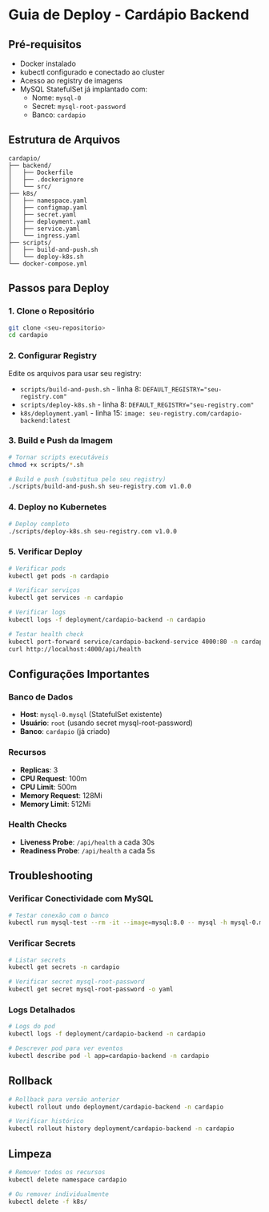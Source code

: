 # Guia de Deploy - Cardápio Backend

## Pré-requisitos

- Docker instalado
- kubectl configurado e conectado ao cluster
- Acesso ao registry de imagens
- MySQL StatefulSet já implantado com:
  - Nome: `mysql-0`
  - Secret: `mysql-root-password`
  - Banco: `cardapio`

## Estrutura de Arquivos

```
cardapio/
├── backend/
│   ├── Dockerfile
│   ├── .dockerignore
│   └── src/
├── k8s/
│   ├── namespace.yaml
│   ├── configmap.yaml
│   ├── secret.yaml
│   ├── deployment.yaml
│   ├── service.yaml
│   └── ingress.yaml
├── scripts/
│   ├── build-and-push.sh
│   └── deploy-k8s.sh
└── docker-compose.yml
```

## Passos para Deploy

### 1. Clone o Repositório

```bash
git clone <seu-repositorio>
cd cardapio
```

### 2. Configurar Registry

Edite os arquivos para usar seu registry:

- `scripts/build-and-push.sh` - linha 8: `DEFAULT_REGISTRY="seu-registry.com"`
- `scripts/deploy-k8s.sh` - linha 8: `DEFAULT_REGISTRY="seu-registry.com"`
- `k8s/deployment.yaml` - linha 15: `image: seu-registry.com/cardapio-backend:latest`

### 3. Build e Push da Imagem

```bash
# Tornar scripts executáveis
chmod +x scripts/*.sh

# Build e push (substitua pelo seu registry)
./scripts/build-and-push.sh seu-registry.com v1.0.0
```

### 4. Deploy no Kubernetes

```bash
# Deploy completo
./scripts/deploy-k8s.sh seu-registry.com v1.0.0
```

### 5. Verificar Deploy

```bash
# Verificar pods
kubectl get pods -n cardapio

# Verificar serviços
kubectl get services -n cardapio

# Verificar logs
kubectl logs -f deployment/cardapio-backend -n cardapio

# Testar health check
kubectl port-forward service/cardapio-backend-service 4000:80 -n cardapio
curl http://localhost:4000/api/health
```

## Configurações Importantes

### Banco de Dados
- **Host**: `mysql-0.mysql` (StatefulSet existente)
- **Usuário**: `root` (usando secret mysql-root-password)
- **Banco**: `cardapio` (já criado)

### Recursos
- **Replicas**: 3
- **CPU Request**: 100m
- **CPU Limit**: 500m
- **Memory Request**: 128Mi
- **Memory Limit**: 512Mi

### Health Checks
- **Liveness Probe**: `/api/health` a cada 30s
- **Readiness Probe**: `/api/health` a cada 5s

## Troubleshooting

### Verificar Conectividade com MySQL
```bash
# Testar conexão com o banco
kubectl run mysql-test --rm -it --image=mysql:8.0 -- mysql -h mysql-0.mysql -u root -p
```

### Verificar Secrets
```bash
# Listar secrets
kubectl get secrets -n cardapio

# Verificar secret mysql-root-password
kubectl get secret mysql-root-password -o yaml
```

### Logs Detalhados
```bash
# Logs do pod
kubectl logs -f deployment/cardapio-backend -n cardapio

# Descrever pod para ver eventos
kubectl describe pod -l app=cardapio-backend -n cardapio
```

## Rollback

```bash
# Rollback para versão anterior
kubectl rollout undo deployment/cardapio-backend -n cardapio

# Verificar histórico
kubectl rollout history deployment/cardapio-backend -n cardapio
```

## Limpeza

```bash
# Remover todos os recursos
kubectl delete namespace cardapio

# Ou remover individualmente
kubectl delete -f k8s/
``` 